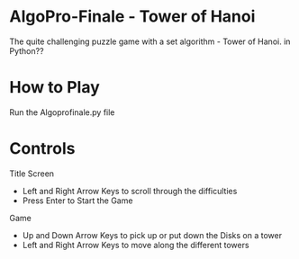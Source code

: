 # AlgoPro-Finale - Tower of Hanoi

The quite challenging puzzle game with a set algorithm - Tower of Hanoi. in Python??

# How to Play

Run the Algoprofinale.py file

# Controls
Title Screen
- Left and Right Arrow Keys to scroll through the difficulties
- Press Enter to Start the Game

Game
- Up and Down Arrow Keys to pick up or put down the Disks on a tower
- Left and Right Arrow Keys to move along the different towers
